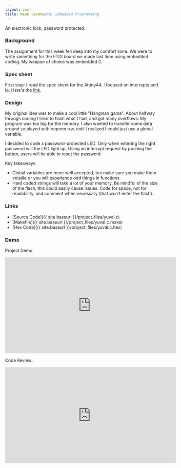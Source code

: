 ```yaml
---
layout: post
title: Week Seven&#58; Embedded Programming
---
```


An electronic lock, password protected.

### Background

The assignment for this week fell deep into my comfort zone. We were to write something for the FTDI board we made last time using embedded coding. My weapon of choice was embedded C.

### Spec sheet

First step: I read the spec sheet for the Attiny44. I focused on interrupts and io.
Here's the [link](http://www.atmel.com/images/doc8006.pdf).

### Design

My original idea was to make a cool little "Hangman game". About halfway through coding I tried to flash what I had, and got many overflows: My program was too big for the memory.
I also wanted to transfer some data around so played with eeprom r/w, until I realized I could just use a global variable.

I decided to code a password-protected LED: Only when entering the right password will the LED light up. Using an interrupt request by pushing the button, users will be able to reset the password.

Key takeaways:

* Global variables are more well accepted, but make sure you make them volatile or you will experience odd things in functions.
* Hard coded strings will take a lot of your memory. Be mindful of the size of the flash, this could easily cause issues. Code for space, not for readability, and comment when necessary (that won’t enter the flash).

### Links

* [Source Code]({{ site.baseurl }}/project_files/yuval.c)
* [Makefile]({{ site.baseurl }}/project_files/yuval.c.make)
* [Hex Code]({{ site.baseurl }}/project_files/yuval.c.hex)

### Demo

Project Demo:

<iframe width="560" height="315" src="https://www.youtube.com/embed/GY3EoKouipU" frameborder="0" allowfullscreen></iframe>

Code Review:

<iframe width="560" height="315" src="https://www.youtube.com/embed/rGsr9pfwnlU" frameborder="0" allowfullscreen></iframe>
